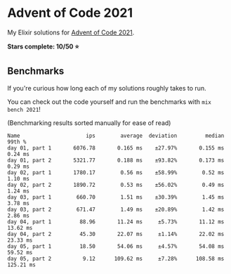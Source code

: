 # Advent of Code 2021

My Elixir solutions for [Advent of Code 2021](https://adventofcode.com/2021).

**Stars complete: 10/50 :star:**

## Benchmarks

If you're curious how long each of my solutions roughly takes to run.

You can check out the code yourself and run the benchmarks with `mix bench 2021`!

(Benchmarking results sorted manually for ease of read)

```
Name                     ips        average  deviation         median         99th %
day 01, part 1       6076.78       0.165 ms    ±27.97%       0.155 ms        0.24 ms
day 01, part 2       5321.77       0.188 ms    ±93.82%       0.173 ms        0.29 ms
day 02, part 1       1780.17        0.56 ms    ±58.99%        0.52 ms        1.10 ms
day 02, part 2       1890.72        0.53 ms    ±56.02%        0.49 ms        1.24 ms
day 03, part 1        660.70        1.51 ms    ±30.39%        1.45 ms        3.78 ms
day 03, part 2        671.47        1.49 ms    ±20.89%        1.42 ms        2.86 ms
day 04, part 1         88.96       11.24 ms     ±5.73%       11.12 ms       13.62 ms
day 04, part 2         45.30       22.07 ms     ±1.14%       22.02 ms       23.33 ms
day 05, part 1         18.50       54.06 ms     ±4.57%       54.08 ms       59.52 ms
day 05, part 2          9.12      109.62 ms     ±7.28%      108.58 ms      125.21 ms
```
